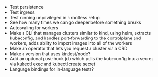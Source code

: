 * Test persistence
* Test ingress
* Test running unprivileged in a rootless setup
* See how many times we can go deeper before something breaks
* Autoscaling for workers
* Make a CLI that manages clusters similar to kind, using helm, extracts kubeconfig, and handles port-forwarding to the controlplane and workers, adds ability to import images into all of the workers
* Make an operator that lets you request a cluster via a CRD
* Make a version that uses kindest/node?
* Add an optional post-hook job which pulls the kubeconfig into a secret via kubectl exec and kubectl create secret
* Language bindings for in-language tests?

